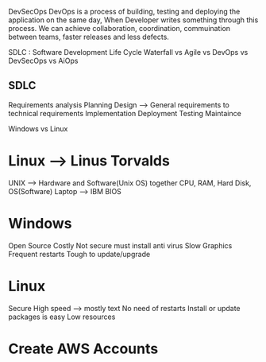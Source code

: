 DevSecOps
DevOps is a process of building, testing and deploying the application on the same day,
When Developer writes something through this process. We can achieve collaboration, coordination, commuination between teams, faster releases and less defects. 

SDLC : Software Development Life Cycle 
Waterfall vs Agile vs DevOps vs DevSecOps vs AiOps

SDLC
-------
Requirements analysis
Planning
Design --> General requirements to technical requirements
Implementation
Deployment
Testing
Maintaince

Windows vs Linux 

Linux --> Linus Torvalds
=================
UNIX --> Hardware and Software(Unix OS) together
CPU, RAM, Hard Disk, OS(Software)
Laptop --> IBM BIOS


Windows
=================
Open Source
Costly
Not secure must install anti virus
Slow
Graphics
Frequent restarts
Tough to update/upgrade

Linux 
================
Secure
High speed --> mostly text
No need of restarts
Install or update packages is easy
Low resources

Create AWS Accounts
======================

